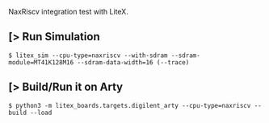 NaxRiscv integration test with LiteX.

[> Run Simulation
-----------------
````
$ litex_sim --cpu-type=naxriscv --with-sdram --sdram-module=MT41K128M16 --sdram-data-width=16 (--trace)
````

[> Build/Run it on Arty
-----------------------
````
$ python3 -m litex_boards.targets.digilent_arty --cpu-type=naxriscv --build --load
````